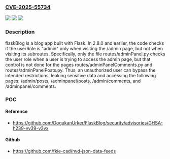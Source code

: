### [CVE-2025-55734](https://cve.mitre.org/cgi-bin/cvename.cgi?name=CVE-2025-55734)
![](https://img.shields.io/static/v1?label=Product&message=FlaskBlog&color=blue)
![](https://img.shields.io/static/v1?label=Version&message=%3C%3D%202.8.0%20&color=brightgreen)
![](https://img.shields.io/static/v1?label=Vulnerability&message=CWE-862%3A%20Missing%20Authorization&color=brightgreen)

### Description

flaskBlog is a blog app built with Flask. In 2.8.0 and earlier, the code checks if the userRole is "admin" only when visiting the /admin page, but not when visiting its subroutes. Specifically, only the file routes/adminPanel.py checks the user role when a user is trying to access the admin page, but that control is not done for the pages routes/adminPanelComments.py and routes/adminPanelPosts.py. Thus, an unauthorized user can bypass the intended restrictions, leaking sensitive data and accessing the following pages: /admin/posts, /adminpanel/posts, /admin/comments, and /adminpanel/comments.

### POC

#### Reference
- https://github.com/DogukanUrker/FlaskBlog/security/advisories/GHSA-h239-vv39-v3vx

#### Github
- https://github.com/fkie-cad/nvd-json-data-feeds

